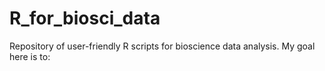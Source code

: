 # R_for_biosci_data
Repository of user-friendly R scripts for bioscience data analysis. My goal here is to:
